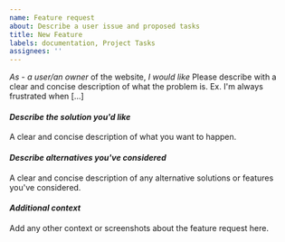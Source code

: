 ```yaml
---
name: Feature request
about: Describe a user issue and proposed tasks
title: New Feature
labels: documentation, Project Tasks
assignees: ''
---
```


*As* - *a user/an owner* of the website,
*I would like* Please describe with a clear and concise description of what the problem is.
Ex. I'm always frustrated when [...]

#### *Describe the solution you'd like*

A clear and concise description of what you want to happen.

#### *Describe alternatives you've considered*

A clear and concise description of any alternative solutions or features you've considered.

#### *Additional context*

Add any other context or screenshots about the feature request here.